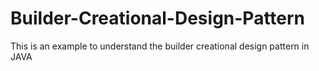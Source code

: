 # Builder-Creational-Design-Pattern
This is an example to understand the builder creational design pattern in JAVA
